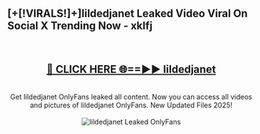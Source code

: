 <h2>[+[!VIRALS!]+]lildedjanet Leaked Video Viral On Social X Trending Now - xklfj</h2>
<br>
<div align="center">
<h2><a href="https://libra.edu.pl?lildedjanet" rel="nofollow">🔴 CLICK HERE 🌐==►► lildedjanet</a></h2>
<br>
Get lildedjanet OnlyFans leaked all content. Now you can access all videos and pictures of lildedjanet OnlyFans. New Updated Files 2025!
<br>
<br>
<a href="https://libra.edu.pl?lildedjanet" rel="nofollow" data-target="animated-image.originalLink"><img src="https://i.ibb.co.com/WyWwxjT/player-gif2.gif" alt="lildedjanet Leaked OnlyFans" style="max-width: 100%; display: inline-block;" data-target="animated-image.originalImage"></a>
</div>
<br>
